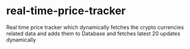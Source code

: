 # real-time-price-tracker
Real time price tracker which dynamically fetches the crypto currencies related data and adds them to Database and fetches latest 20 updates dynamically 
